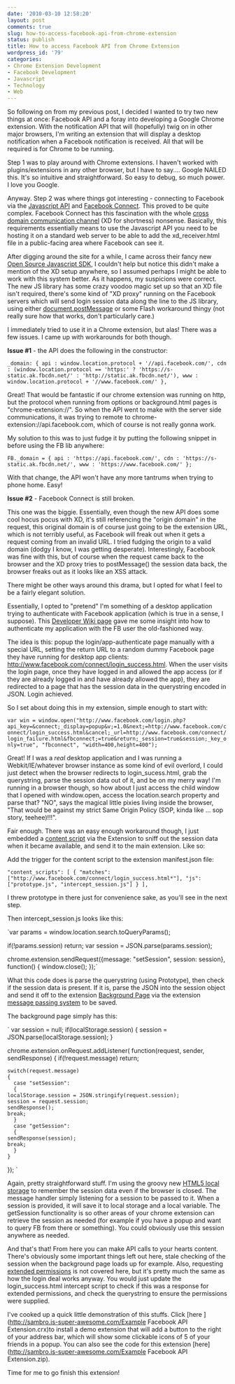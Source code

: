 ```yaml
---
date: '2010-03-10 12:58:20'
layout: post
comments: true
slug: how-to-access-facebook-api-from-chrome-extension
status: publish
title: How to access Facebook API from Chrome Extension
wordpress_id: '79'
categories:
- Chrome Extension Development
- Facebook Development
- Javascript
- Technology
- Web
---
```


So following on from my previous post, I decided I wanted to try two new things at once: Facebook API and a foray into developing a Google Chrome extension. With the notification API that will (hopefully) twig on in other major browsers, I'm writing an extension that will display a desktop notification when a Facebook notification is received. All that will be required is for Chrome to be running.

Step 1 was to play around with Chrome extensions. I haven't worked with plugins/extensions in any other browser, but I have to say.... Google NAILED this. It's so intuitive and straightforward. So easy to debug, so much power. I love you Google.

Anyway. Step 2 was where things got interesting - connecting to Facebook via the [Javascript API](http://wiki.developers.facebook.com/index.php/JavaScript_Client_Library) and [Facebook Connect](http://wiki.developers.facebook.com/index.php/Facebook_Connect). This proved to be quite complex. Facebook Connect has this fascination with the whole [cross domain communication channel](http://wiki.developers.facebook.com/index.php/Cross_Domain_Communication_Channel) (XD for shortness) nonsense. Basically, this requirements essentially means to use the Javascript API you need to be hosting it on a standard web server to be able to add the xd_receiver.html file in a public-facing area where Facebook can see it.

After digging around the site for a while, I came across their fancy new [Open Source Javascript SDK](http://wiki.developers.facebook.com/index.php/JavaScript_SDK_(Open_Source)), I couldn't help but notice this didn't make a mention of the XD setup anywhere, so I assumed perhaps I might be able to work with this system better. As it happens, my suspicions were correct. The new JS library has some crazy voodoo magic set up so that an XD file isn't required, there's some kind of "XD proxy" running on the Facebook servers which will send login session data along the line to the JS library, using either [document.postMessage](https://developer.mozilla.org/en/DOM/window.postMessage) or some Flash workaround thingy (not really sure how that works, don't particularly care.)

I immediately tried to use it in a Chrome extension, but alas! There was a few issues. I came up with workarounds for both though.

**Issue #1** - the API does the following in the constructor:

`
 _domain: {
      api : window.location.protocol + '//api.facebook.com/',
      cdn : (window.location.protocol == 'https:'
              ? 'https://s-static.ak.fbcdn.net/'
              : 'http://static.ak.fbcdn.net/'),
      www : window.location.protocol + '//www.facebook.com/'
    },
`

Great! That would be fantastic if our chrome extension was running on http, but the protocol when running from options or background.html pages is "chrome-extension://". So when the API went to make with the server side communications, it was trying to remote to chrome-extension://api.facebook.com, which of course is not really gonna work.

My solution to this was to just fudge it by putting the following snippet in before using the FB lib anywhere:

`
FB._domain = {
      api : 'https://api.facebook.com/',
      cdn : 'https://s-static.ak.fbcdn.net/',
      www : 'https://www.facebook.com/'
};
`

With that change, the API won't have any more tantrums when trying to phone home. Easy!

**Issue #2** - Facebook Connect is still broken.

This one was the biggie. Essentially, even though the new API does some cool hocus pocus with XD, it's still referencing the "origin domain" in the request, this original domain is of course just going to be the extension URL, which is not terribly useful, as Facebook will freak out when it gets a request coming from an invalid URL. I tried fudging the origin to a valid domain (dodgy I know, I was getting desperate). Interestingly, Facebook was fine with this, but of course when the request came back to the browser and the XD proxy tries to postMessage() the session data back, the browser freaks out as it looks like an XSS attack.

There might be other ways around this drama, but I opted for what I feel to be a fairly elegant solution.

Essentially, I opted to "pretend" I'm something of a desktop application trying to authenticate with Facebook application (which is true in a sense, I suppose). This [Developer Wiki page](http://wiki.developers.facebook.com/index.php/Authorization_and_Authentication_for_Desktop_Applications) gave me some insight into how to authenticate my application with the FB user  the old-fashioned way.

The idea is this: popup the login/app-authenticate page manually with a special URL, setting the return URL to a random dummy Facebook page they have running for desktop app clients: http://www.facebook.com/connect/login_success.html. When the user visits the login page, once they have logged in and allowed the app access (or if they are already logged in and have already allowed the app), they are redirected to a page that has the session data in the querystring encoded in JSON. Login achieved.

So I set about doing this in my extension, simple enough to start with:

`
var win = window.open("http://www.facebook.com/login.php?api_key=&connect;_display=popup&v;=1.0&next;=http://www.facebook.com/connect/login_success.html&cancel;_url=http://www.facebook.com/connect/login_failure.html&fbconnect;=true&return;_session=true&session;_key_only=true", "fbconnect", "width=400,height=400");
`

Great! If I was a *real* desktop application and I was running a Webkit/IE/whatever browser instance as some kind of evil overlord, I could just detect when the browser redirects to login_sucess.html, grab the querystring, parse the session data out of it, and be on my merry way! I'm running in a browser though, so how about I just access the child window that I opened with window.open, access the location.search property and parse that? "NO", says the magical little pixies living inside the browser, "That would be against my strict Same Origin Policy (SOP, kinda like ... sop story, teehee)!!!".

Fair enough. There was an easy enough workaround though, I just embedded a [content script](http://code.google.com/chrome/extensions/content_scripts.html) via the Extension to sniff out the session data when it became available, and send it to the main extension. Like so:

Add the trigger for the content script to the extension manifest.json file:

`
  "content_scripts": [
    {
	"matches": ["http://www.facebook.com/connect/login_success.html*"],
	"js": ["prototype.js", "intercept_session.js"]
    }
  ],
`

I threw prototype in there just for convenience sake, as you'll see in the next step.

Then intercept_session.js looks like this:

`var params = window.location.search.toQueryParams();

if(!params.session) return;
var session = JSON.parse(params.session);

chrome.extension.sendRequest({message: "setSession", session: session}, function() {
  window.close();
});`

What this code does is parse the querystring (using Prototype), then check if the session data is present. If it is, parse the JSON into the session object and send it off to the extension [Background Page](http://code.google.com/chrome/extensions/background_pages.html) via the extension [message passing system](http://code.google.com/chrome/extensions/messaging.html) to be saved.

The background page simply has this:

`
var session = null;
if(localStorage.session)
{
  session = JSON.parse(localStorage.session);
}

chrome.extension.onRequest.addListener(
  function(request, sender, sendResponse) {
    if(!request.message)
      return;

    switch(request.message)
    {
      case "setSession":
      {
	localStorage.session = JSON.stringify(request.session);
	session = request.session;
	sendResponse();
	break;
      }
      case "getSession":
      {
	sendResponse(session);
	break;
      }
    }
  });
`

Again, pretty straightforward stuff. I'm using the groovy new [HTML5 local storage](http://dev.w3.org/html5/webstorage/) to remember the session data even if the browser is closed. The message handler simply listening for a session to be passed to it. When a session is provided, it will save it to local storage and a local variable. The getSession functionality is so other areas of your chrome extension can retrieve the session as needed (for example if you have a popup and want to query FB from there or something). You could obviously use this session anywhere as needed.

And that's that! From here you can make API calls to your hearts content. There's obviously some important things left out here, stale checking of the session when the background page loads up for example. Also, requesting [extended permissions](http://wiki.developers.facebook.com/index.php/Extended_permissions) is not covered here, but it's pretty much the same as how the login deal works anyway. You would just update the login_success.html intercept script to check if this was a response for extended permissions, and check the querystring to ensure the permissions were supplied.

I've cooked up a quick little demonstration of this stuffs. Click [here ](http://sambro.is-super-awesome.com/Example Facebook API Extension.crx)to install a demo extension that will add a button to the right of your address bar, which will show some clickable icons of 5 of your friends in a popup. You can also see the code for this extension [here](http://sambro.is-super-awesome.com/Example Facebook API Extension.zip).

Time for me to go finish this extension!
